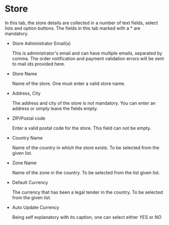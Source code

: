 # Store

In this tab, the store details are collected in a number of text fields, select lists and option buttons. The fields in this tab marked with a * are mandatory.
    
* Store Administrator Email(s)

    This is administrator's email and can have multiple emails, separated by comma. The order notification and payment validation errors will be sent to mail ids provided here.
    
* Store Name

    Name of the store. One must enter a valid store name.

* Address, City

    The address and city of the store is not mandatory. You can enter an address or simply leave the fields empty.
    
* ZIP/Postal code

    Enter a valid postal code for the store. This field can not be empty.
    
* Country Name

    Name of the country in which the store exists. To be selected from the given list.

* Zone Name

    Name of the zone in the country. To be selected from the list given list.
    
* Default Currency

    The currency that has been a legal tender in the country. To be selected from the given list.

* Auto Update Currency

    Being self explanatory with its caption, one can select either *YES* or *NO*
    